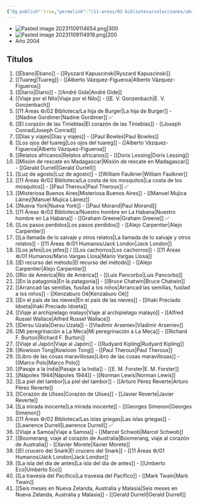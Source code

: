 ```yaml
---
{"dg-publish":true,"permalink":"/11-areas/02-biblioteca/colecciones/abc-biblioteca-del-viajero/","noteIcon":""}
---
```


- ![Pasted image 20231109114654.png|300](/img/user/02%20Image/Pasted%20image%2020231109114654.png)
- ![Pasted image 20231109114919.png|200](/img/user/02%20Image/Pasted%20image%2020231109114919.png)
- Año 2004
## Títulos
1. [[Ébano\|Ébano]] - [[Ryszard Kapuscinski\|Ryszard Kapuscinski]]
2. [[Tuareg\|Tuareg]] - [[Alberto Vázquez-Figueroa\|Alberto Vázquez-Figueroa]] 
3. [[Diario\|Diario]] - [[André Gide\|André Gide]] 
4. [[Viaje por el Nilo\|Viaje por el Nilo]] - [[E. V. Gonzenbach\|E. V. Gonzenbach]] 
5. [[11 Áreas ⚙/02 Biblioteca/La hija de Burger\|La hija de Burger]] - [[Nadine Gordimer\|Nadine Gordimer]] ✅ 
6. [[El corazón de las Tinieblas\|El corazón de las Tinieblas]] - [[Joseph Conrad\|Joseph Conrad]] 
7. [[Días y viajes\|Días y viajes]] - [[Paul Bowles\|Paul Bowles]] 
8. [[Los ojos del tuareg\|Los ojos del tuareg]] - [[Alberto Vázquez-Figueroa\|Alberto Vázquez-Figueroa]] 
9. [[Relatos africanos\|Relatos africanos]] - [[Doris Lessing\|Doris Lessing]] 
10. [[Misión de rescate en Madagascar\|Misión de rescate en Madagascar]] - [[Gerald Durrell\|Gerald Durrell]] 
11. [[Luz de agosto\|Luz de agosto]] - [[William Faulkner\|William Faulkner]] 
12. [[11 Áreas ⚙/02 Biblioteca/La costa de los mosquitos\|La costa de los mosquitos]] - [[Paul Theroux\|Paul Theroux]] ✅
13. [[Misteriosa Buenos Aires\|Misteriosa Buenos Aires]] - [[Manuel Mujica Láinez\|Manuel Mujica Láinez]] 
14. [[Nueva York\|Nueva York]] - [[Paul Morand\|Paul Morand]] 
15. [[11 Áreas ⚙/02 Biblioteca/Nuestro hombre en La Habana\|Nuestro hombre en La Habana]] - [[Graham Greene\|Graham Greene]] ✅
16. [[Los pasos perdidos\|Los pasos perdidos]] - [[Alejo Carpentier\|Alejo Carpentier]] 
17. [[La llamada de lo salvaje y otros relatos\|La llamada de lo salvaje y otros relatos]] - [[11 Áreas ⚙/01 Humanos/Jack London\|Jack London]] 
18. [[Los jefes\|Los jefes]] / [[Los cachorros\|Los cachorros]] - [[11 Áreas ⚙/01 Humanos/Mario Vargas Llosa\|Mario Vargas Llosa]] 
19. [[El recurso del método\|El recurso del método]] - [[Alejo Carpentier\|Alejo Carpentier]] 
20. [[Río de América\|Río de América]] - [[Luis Pancorbo\|Luis Pancorbo]] 
21. [[En la patagonia\|En la patagonia]] - [[Bruce Chatwin\|Bruce Chatwin]] 
22. [[Arrancad las semillas, fusilad a los niños\|Arrancad las semillas, fusilad a los niños]] - [[Kenzaburo Oé\|Kenzaburo Oé]] 
23. [[En el país de las nieves\|En el país de las nieves]] - [[Iñaki Preciado Idoeta\|Iñaki Preciado Idoeta]] 
24. [[Viaje al archipielago malayo\|Viaje al archipielago malayo]] - [[Alfred Russel Wallace\|Alfred Russel Wallace]] 
25. [[Dersu Uzala\|Dersu Uzala]] - [[Vladimir Arseniev\|Vladimir Arseniev]] 
26. [[Mi peregrinación a La Meca\|Mi peregrinación a La Meca]] - [[Richard F. Burton\|Richard F. Burton]]
27. [[Viaje al Japón\|Viaje al Japón]] - [[Rudyard Kipling\|Rudyard Kipling]] 
28. [[Kowloon Tong\|Kowloon Tong]] - [[Paul Theroux\|Paul Theroux]] 
29. [[Libro de las cosas maravillosas\|Libro de las cosas maravillosas]] - [[Marco Polo\|Marco Polo]] 
30. [[Pasaje a la India\|Pasaje a la India]] - [[E. M. Forster\|E. M. Forster]] 
31. [[Nápoles 1944\|Nápoles 1944]] - [[Norman Lewis\|Norman Lewis]] 
32. [[La piel del tambor\|La piel del tambor]] - [[Arturo Pérez Reverte\|Arturo Pérez Reverte]] 
33. [[Corazón de Ulises\|Corazón de Ulises]] - [[Javier Reverte\|Javier Reverte]] 
34. [[La mirada inocente\|La mirada inocente]] - [[Georges Simenon\|Georges Simenon]] 
35. [[11 Áreas ⚙/02 Biblioteca/Las islas griegas\|Las islas griegas]] - [[Lawrence Durrell\|Lawrence Durrell]] ✅
36. [[Viaje a Samoa\|Viaje a Samoa]] - [[Marcel Schwob\|Marcel Schwob]] 
37. [[Boomerang, viaje al corazón de Australia\|Boomerang, viaje al corazón de Australia]] - [[Xavier Morete\|Xavier Morete]] 
38. [[El crucero del Snark\|El crucero del Snark]] - [[11 Áreas ⚙/01 Humanos/Jack London\|Jack London]] 
39. [[La isla del día de antes\|La isla del día de antes]] - [[Umberto Eco\|Umberto Eco]] 
40. [[La travesía del Pacífico\|La travesía del Pacífico]] - [[Mark Twain\|Mark Twain]] 
41. [[Seis meses en Nueva Zelanda, Australia y Malasia\|Seis meses en Nueva Zelanda, Australia y Malasia]] - [[Gerald Durrell\|Gerald Durrell]]